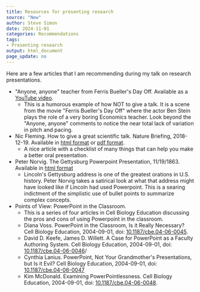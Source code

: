 ```yaml
---
title: Resources for presenting research
source: "New"
author: Steve Simon
date: 2024-11-01
categories: Recommendations
tags:
- Presenting research
output: html_document
page_update: no
---
```


Here are a few articles that I am recommending during my talk on research presentations.

<!---more--->

-   "Anyone, anyone" teacher from Ferris Bueller's Day Off. Available as a [YouTube video][ste1].
    -   This is a humorous example of how NOT to give a talk. It is a scene from the movie "Ferris Bueller's Day Off" where the actor Ben Stein plays the role of a very boring Economics teacher. Look beyond the "Anyone, anyone" comments to notice the near total lack of variation in pitch and pacing.
-   Nic Fleming. How to give a great scientific talk. Nature Briefing, 2018-12-19. Available in [html format][fle1] or [pdf format][fle2].
    -   A nice article with a checklist of many things that can help you make a better oral presentation.
-   Peter Norvig. The Gettysburg Powerpoint Presentation, 11/19/1863. Available in [html format][nor1]
    -   Lincoln's Gettysburg address is one of the greatest orations in U.S. history. Peter Norvig takes a satirical look at what that address might have looked like if Lincoln had used Powerpoint. This is a searing indictment of the simplistic use of bullet points to summarize complex concepts.
-   Points of View: PowerPoint in the Classroom.
    -   This is a series of four articles in Cell Biology Education discussing the pros and cons of using Powerpoint in the classroom.
    -   Diana Voss. PowerPoint in the Classroom, Is it Really Necessary? Cell Biology Education, 2004-09-01, doi: [10.1187/cbe.04-06-0045][vos1].
    -   David D. Keefe, James D. Willett. A Case for PowerPoint as a Faculty Authoring System. Cell Biology Education, 2004-09-01, doi: [10.1187/cbe.04-06-0046][kee1]/
    -   Cynthia Lanius. PowerPoint, Not Your Grandmother's Presentations, but Is it Evil? Cell Biology Education, 2004-09-01, doi: [10.1187/cbe.04-06-0047][lan1]
    -   Kim McDonald. Examining PowerPointlessness. Cell Biology Education, 2004-09-01, doi: [10.1187/cbe.04-06-0048][mcd1].

[ste1]: https://www.youtube.com/watch?v=uhiCFdWeQfA
[fle1]: https://www.nature.com/articles/d41586-018-07780-5
[fle2]: https://www.nature.com/articles/d41586-018-07780-5.pdf
[vos1]: https://doi.org/10.1187/cbe.04-06-0045
[kee1]: https://doi.org/10.1187/cbe.04-06-0046
[lan1]: https://doi.org/10.1187/cbe.04-06-0047
[mcd1]: https://doi.org/10.1187/cbe.04-06-0048
[nor1]: https://norvig.com/Gettysburg/
